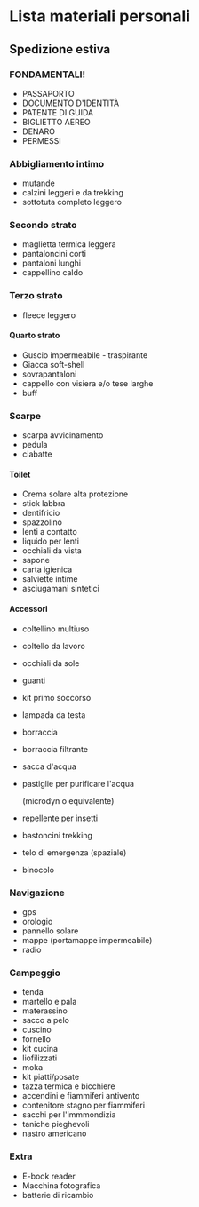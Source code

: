 # Lista materiali personali
## Spedizione estiva

### FONDAMENTALI!

* PASSAPORTO
* DOCUMENTO D'IDENTITÀ
* PATENTE DI GUIDA
* BIGLIETTO AEREO
* DENARO
* PERMESSI

### Abbigliamento intimo

* mutande
* calzini leggeri e da trekking
* sottotuta completo leggero

### Secondo strato

* maglietta termica leggera
* pantaloncini corti
* pantaloni lunghi
* cappellino caldo

### Terzo strato

* fleece leggero

#### Quarto strato

* Guscio impermeabile - traspirante
* Giacca soft-shell
* sovrapantaloni
* cappello con visiera e/o tese larghe
* buff

### Scarpe

* scarpa avvicinamento
* pedula
* ciabatte

#### Toilet

* Crema solare alta protezione
* stick labbra
* dentifricio
* spazzolino
* lenti a contatto
* liquido per lenti
* occhiali da vista
* sapone
* carta igienica
* salviette intime
* asciugamani sintetici

#### Accessori

* coltellino multiuso
* coltello da lavoro
* occhiali da sole
* guanti
* kit primo soccorso
* lampada da testa
* borraccia
* borraccia filtrante
* sacca d'acqua
* pastiglie per purificare l'acqua
  
  (microdyn o equivalente)
* repellente per insetti
* bastoncini trekking
* telo di emergenza (spaziale)
* binocolo

### Navigazione
* gps
* orologio
* pannello solare
* mappe (portamappe impermeabile)
* radio

### Campeggio

* tenda
* martello e pala
* materassino
* sacco a pelo
* cuscino
* fornello
* kit cucina
* liofilizzati
* moka
* kit piatti/posate
* tazza termica e bicchiere
* accendini e fiammiferi antivento
* contenitore stagno per fiammiferi
* sacchi per l'immmondizia
* taniche pieghevoli
* nastro americano

### Extra

* E-book reader
* Macchina fotografica
* batterie di ricambio
